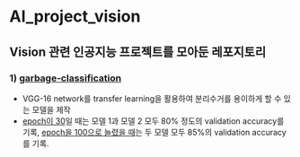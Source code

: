 # AI_project_vision

## Vision 관련 인공지능 프로젝트를 모아둔 레포지토리

### 1) [garbage-classification](https://github.com/aimclee/AI_project_vision/tree/master/garbage-classification)

* VGG-16 network를 transfer learning을 활용하여 분리수거를 용이하게 할 수 있는 모델을 제작
* [epoch이 30](https://github.com/aimclee/AI_project_vision/blob/master/garbage-classification/VGG_16%EC%9D%84_%ED%99%9C%EC%9A%A9%ED%95%9C_trash_%EB%B6%84%EB%A5%98.ipynb)일 때는 모델 1과 모델 2 모두 80% 정도의 validation accuracy를 기록, [epoch을 100으로 늘렸을 때](https://github.com/aimclee/AI_project_vision/blob/master/garbage-classification/VGG_16%EC%9D%84_%ED%99%9C%EC%9A%A9%ED%95%9C_trash_%EB%B6%84%EB%A5%98(epoch%3D100).ipynb)는 두 모델 모두 85%의 validation accuracy를 기록. 
